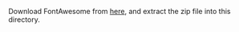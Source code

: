Download FontAwesome from [here](https://fontawesome.com/download), and extract the zip file into this directory.